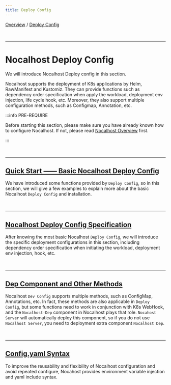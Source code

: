 ```yaml
---
title: Deploy Config
---
```

[Overview](config-en.md) / [Deploy Config](config-deployment-en.md)

<br/>

******

# Nocalhost Deploy Config

We will introduce Nocalhost Deploy config in this section.

Nocalhost supports the deployment of K8s applications by Helm, RawManifest and Kustomiz. They can provide functions such as dependency order specification when apply the workload, deployment env injection, life cycle hook, etc. Moreover, they also support multiple configuration methods, such as Configmap, Annotation, etc. 

:::info PRE-REQUIRE

Before starting this section, please make sure you have already known how to configure Nocalhost. If not, please read [Nocalhost Overview](config-overview-en.md) first.

:::

<br/>

******

## [Quick Start  —— Basic Nocalhost Deploy Config](config-deployment-quickstart.md)

We have introduced some functions provided by `Deploy Config`, so in this section, we will give a few examples to explain more about the basic Nocalhost `Deploy Config` and installation.

<br/>

******

## [Nocalhost Deploy Config Specification](config-deployment-spec.md)

After knowing the most basic Nocalhost `Deploy Config`,  we will introduce the specific deployment configurations in this section, including dependency order specification when initiating the workload, deployment env injection, hook, etc.

<br/>

******

## [Dep Component and Other Methods](config-deployment-advance.md)

Nocalhost `Dev Config` supports multiple methods, such as ConfigMap, Annotations, etc. In fact, these methods are also applicable in `Deploy Config`, but some functions need to work in conjunction with K8s WebHook, and the  `Nocalhost-Dep` component in Nocalhost plays that role. `Nocahost Server` will automatically deploy this component, so if you do not use  `Nocalhost Server`, you need to deployment extra component `Nocalhost Dep`.

<br/>

******

## [Config.yaml Syntax](config-deployment-syntax.md)

To improve the reusability and flexibility of Nocalhost configuration and avoid repeated configure, Nocahost provides environment variable injection and yaml include syntax.

